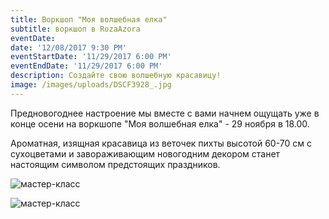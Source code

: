 ```yaml
---
title: Воркшоп "Моя волшебная елка"
subtitle: воркшоп в RozaAzora
eventDate: 
date: '12/08/2017 9:30 PM'
eventStartDate: '11/29/2017 6:00 PM'
eventEndDate: '11/29/2017 6:00 PM'
description: Создайте свою волшебную красавицу!
image: /images/uploads/DSCF3928_.jpg
---
```

Предновогоднее настроение мы вместе с вами начнем ощущать уже в конце осени на воркшопе "Моя волшебная елка" - 29 ноября в 18.00.

Ароматная, изящная красавица из веточек пихты высотой 60-70 см с сухоцветами и завораживающим новогодним декором станет настоящим символом предстоящих праздников.

![мастер-класс](/images/uploads/DSCF3937_.jpg)

![мастер-класс](/images/uploads/DSCF3956_.jpg)



